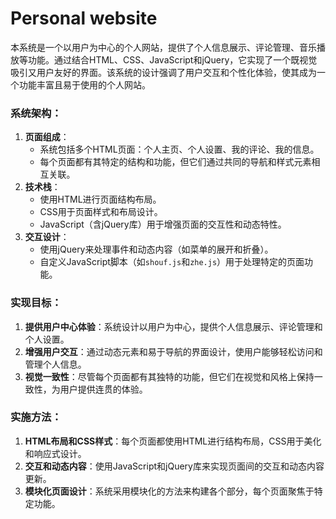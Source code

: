# Personal website



本系统是一个以用户为中心的个人网站，提供了个人信息展示、评论管理、音乐播放等功能。通过结合HTML、CSS、JavaScript和jQuery，它实现了一个既视觉吸引又用户友好的界面。该系统的设计强调了用户交互和个性化体验，使其成为一个功能丰富且易于使用的个人网站。

### 系统架构：

1. **页面组成**：
   - 系统包括多个HTML页面：个人主页、个人设置、我的评论、我的信息。
   - 每个页面都有其特定的结构和功能，但它们通过共同的导航和样式元素相互关联。
2. **技术栈**：
   - 使用HTML进行页面结构布局。
   - CSS用于页面样式和布局设计。
   - JavaScript（含jQuery库）用于增强页面的交互性和动态特性。
3. **交互设计**：
   - 使用jQuery来处理事件和动态内容（如菜单的展开和折叠）。
   - 自定义JavaScript脚本（如`shouf.js`和`zhe.js`）用于处理特定的页面功能。

### 实现目标：

1. **提供用户中心体验**：系统设计以用户为中心，提供个人信息展示、评论管理和个人设置。
2. **增强用户交互**：通过动态元素和易于导航的界面设计，使用户能够轻松访问和管理个人信息。
3. **视觉一致性**：尽管每个页面都有其独特的功能，但它们在视觉和风格上保持一致性，为用户提供连贯的体验。

### 实施方法：

1. **HTML布局和CSS样式**：每个页面都使用HTML进行结构布局，CSS用于美化和响应式设计。
2. **交互和动态内容**：使用JavaScript和jQuery库来实现页面间的交互和动态内容更新。
3. **模块化页面设计**：系统采用模块化的方法来构建各个部分，每个页面聚焦于特定功能。